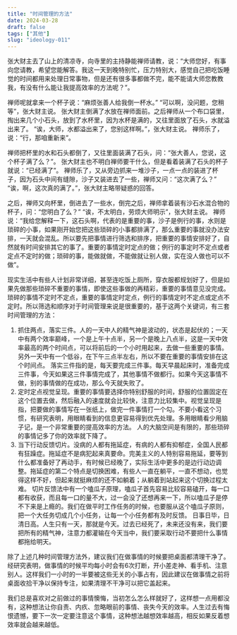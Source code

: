 ```yaml
---
title: "时间管理的方法"
date: 2024-03-28
draft: false
tags: ["其他"]
slug: "ideology-011"
---
```


张大财主去了山上的清凉寺，向寺里的主持静能禅师请教，说：“大师您好，有事向您请教，希望您能解答。我这一天到晚特别忙，压力特别大，感觉自己把吃饭睡觉的时间都用来处理日常事物，但是还有很多事都做不完，能不能请大师您教教我，有没有什么能让我提高效率的方法呢？”。

禅师呢就拿来一个杯子说：“麻烦张善人给我倒一杯水。”
“可以啊，没问题，您稍等”，张大财主说。
张大财主倒满了水放在禅师面前。之后禅师从一个布口袋里，掏出来几个小石头，放到了水杯里，因为水杯是满的，又往里面放了石头，水就溢出来了。
“诶，大师，水都溢出来了，您别这样啊。”，张大财主说。
禅师乐了，说：“行，那咱重新来”。

禅师把杯里的水和石头都倒了，又往里面装满了石头，问：“张大善人，您说，这个杯子满了么？”。
张大财主也不明白禅师要干什么，但是看着装满了石头的杯子就说：“已经满了”。
禅师乐了，又从旁边抓来一堆沙子，一点一点的装进了杯子，因为石头中间有缝隙，沙子又装进去了一些，禅师又问：“这次满了么？”
“诶，啊，这次真的满了。”，张大财主略带疑惑的回答。

之后，禅师又向杯里，倒进去了一些水，倒完之后，禅师拿着装有沙石水混合物的杯子，问：“您明白了么？”
“诶，不太明白，劳烦大师明示”，张大财主说。
禅师说：“我给您解释一下，这石头啊，代表的是重要的事，沙子是例行的事，水则是琐碎的小事，如果刚开始您把这些琐碎的小事都排满了，那么重要的事就没办法安排，一天就会混乱。所以要先把事情进行筛选和排序，把重要的事情安排好了，自然就有时间安排其它的事了。重要的事情定时定点的做；例行的事定时不定点或者定点不定时的做；琐碎的事，能做就做，不能做就让别人做，实在没人做也可以不做”。

现实生活中有些人计划非常详细，甚至连吃饭上厕所，穿衣服都规划好了，但是如果先做那些琐碎不重要的事情，即使这些事做的再精彩，重要的事情意见没完成。
琐碎的事情不定时不定点，重要的事情定时定点，例行的事情定时不定点或定点不定时。所以筛选和顺序对于时间管理来说是很重要的，基于这两个关键词，有三套时间管理的方法：

1. 抓住两点，落实三件。人的一天中人的精气神是波动的，状态是起伏的；一天中有两个效率巅峰，一个是上午十点半，另一个是晚上八点半，这是一天中效率最高的两个时间点，可以将前后的一个小时用起来，去做一些重要的事情。另外一天中有一个低谷，在下午三点半左右，所以不要在重要的事情安排在这个时间点。
落实三件指的是，每天要完成三件事。每天早晨起床时，准备完成三件事，今天如果这三件事情完成了，其他事情不做都行。如果今天这事情不做，别的事情做的在成功，那么今天就失败了。
2. 定时定点视觉呈现。重要的事情要选择你特别舒服的时间，舒服的位置固定在这个位置去做，然后融入的速度就会比较快，注意力比较集中。视觉呈现是指，把要做的事情写在一张纸上，做完一件事情打一个勾。不要小看这个习惯，有研究表明，用眼睛看到的信息更容易得到优先处理。多用眼睛看少用脑子记，是一个非常重要的提高效率的方法。
人的大脑空间是有限的，那些琐碎的事情记多了你的效率就下降了。
3. 当下行动反馈切片。没病的人都有拖延症，有病的人都有抑郁症，全国人民都有狂躁症。拖延症不是病犯起来真要命。完美主义的人特别容易拖延，要等到什么都准备好了再动手，有时候已经晚了，实际生活中更多的是边行动边调整。拖延症的第二个特点是切换困难，有些人一直在躺平，一直不想动，也觉得这样不好，但起来就挺麻烦的还不如躺着；从躺着到站起来这个切换过程太难。
切片反馈法中有一个嗑瓜子原理，嗑瓜子首先容易比较容易磕开，每一口都有收获，而且每一口的量不大，过一会没了还想再来一下，所以嗑瓜子是停不下来是上瘾的。我们在做平时工作任务的时候，也要服从这个嗑瓜子原则，把一个大任务切成几个小任务，让每一个小任务都有及时反馈。
日事日毕，日清日高。人生只有一天，那就是今天。过去已经死了，未来还没有来，我们要把所有的精气神，注意力都灌输在今天当中，我们要采取行动不要把什么事情都拖给明天。

除了上述几种时间管理方法外，建议我们在做事情的时候要把桌面都清理干净了。经研究表明，做事情的时候平均每小时会有6次打断，开小差走神、看手机、注意别人。这样我们一小时的一半要被这些无关的小事占有，因此建议在做事情之前将桌面收拾干净以保持专注，如果清理不干净可以把它盖起来。

我们总是喜欢对之前做过的事情懊悔，当初怎么怎么样就好了，这样想一点用都没有，这种想法让你自责、内疚、忽略眼前的事情、丧失今天的效率。人生过去有悔恨遗憾，要下一次一定要注意这个事情，这种想法越想效率越高，相反如果反着想效率就会越来越低。



